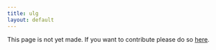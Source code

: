 ```yaml
---
title: ulg
layout: default
---
```


This page is not yet made. If you want to contribute please do so [here](https://github.com/CrazyH2/Bigstone/blob/wiki/components/ulg.md).
